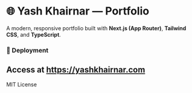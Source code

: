 # 🌐 Yash Khairnar — Portfolio

A modern, responsive portfolio built with **Next.js (App Router)**, **Tailwind CSS**, and **TypeScript**.

### 🚀 Deployment

Access at https://yashkhairnar.com
---

MIT License
